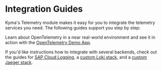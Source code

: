 # Integration Guides

Kyma's Telemetry module makes it easy for you to integrate the telemetry services you need. The following guides support you step by step:

Learn about OpenTelemetry in a near real-world environment and see it in action with the [OpenTelemetry Demo App](./opentelemetry-demo/README.md).

If you'd like instructions how to integrate with several backends, check out the guides for [SAP Cloud Logging](./sap-cloud-logging/README.md), a [custom Loki stack](./loki/README.md), and a [custom Jaeger stack](./jaeger/README.md).
